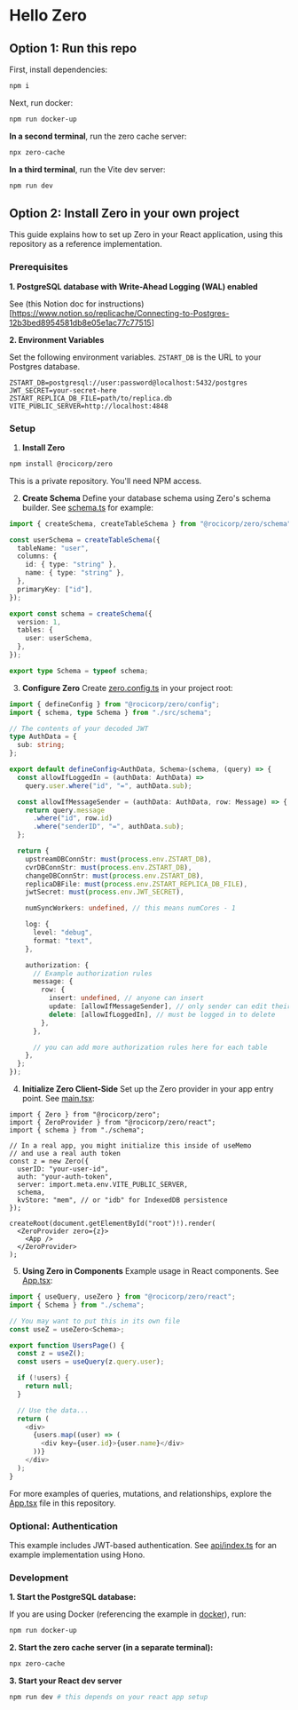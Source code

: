 # Hello Zero

## Option 1: Run this repo

First, install dependencies:

```sh
npm i
```

Next, run docker:

```sh
npm run docker-up
```

**In a second terminal**, run the zero cache server:

```sh
npx zero-cache
```

**In a third terminal**, run the Vite dev server:

```sh
npm run dev
```

## Option 2: Install Zero in your own project

This guide explains how to set up Zero in your React application, using this
repository as a reference implementation.

### Prerequisites

**1. PostgreSQL database with Write-Ahead Logging (WAL) enabled**

See (this Notion doc for
instructions)[https://www.notion.so/replicache/Connecting-to-Postgres-12b3bed8954581db8e05e1ac77c77515]

**2. Environment Variables**

Set the following environment variables. `ZSTART_DB` is the URL to your Postgres
database.

```env
ZSTART_DB=postgresql://user:password@localhost:5432/postgres
JWT_SECRET=your-secret-here
ZSTART_REPLICA_DB_FILE=path/to/replica.db
VITE_PUBLIC_SERVER=http://localhost:4848
```

### Setup

1. **Install Zero**

```bash
npm install @rocicorp/zero
```

This is a private repository. You'll need NPM access.

2. **Create Schema** Define your database schema using Zero's schema builder.
   See [schema.ts](src/schema.ts) for example:

```typescript
import { createSchema, createTableSchema } from "@rocicorp/zero/schema";

const userSchema = createTableSchema({
  tableName: "user",
  columns: {
    id: { type: "string" },
    name: { type: "string" },
  },
  primaryKey: ["id"],
});

export const schema = createSchema({
  version: 1,
  tables: {
    user: userSchema,
  },
});

export type Schema = typeof schema;
```

3. **Configure Zero** Create [zero.config.ts](zero.config.ts) in your project
   root:

```typescript
import { defineConfig } from "@rocicorp/zero/config";
import { schema, type Schema } from "./src/schema";

// The contents of your decoded JWT
type AuthData = {
  sub: string;
};

export default defineConfig<AuthData, Schema>(schema, (query) => {
  const allowIfLoggedIn = (authData: AuthData) =>
    query.user.where("id", "=", authData.sub);

  const allowIfMessageSender = (authData: AuthData, row: Message) => {
    return query.message
      .where("id", row.id)
      .where("senderID", "=", authData.sub);
  };

  return {
    upstreamDBConnStr: must(process.env.ZSTART_DB),
    cvrDBConnStr: must(process.env.ZSTART_DB),
    changeDBConnStr: must(process.env.ZSTART_DB),
    replicaDBFile: must(process.env.ZSTART_REPLICA_DB_FILE),
    jwtSecret: must(process.env.JWT_SECRET),

    numSyncWorkers: undefined, // this means numCores - 1

    log: {
      level: "debug",
      format: "text",
    },

    authorization: {
      // Example authorization rules
      message: {
        row: {
          insert: undefined, // anyone can insert
          update: [allowIfMessageSender], // only sender can edit their messages
          delete: [allowIfLoggedIn], // must be logged in to delete
        },
      },

      // you can add more authorization rules here for each table
    },
  };
});
```

4. **Initialize Zero Client-Side** Set up the Zero provider in your app entry
   point. See [main.tsx](src/main.tsx):

```tsx
import { Zero } from "@rocicorp/zero";
import { ZeroProvider } from "@rocicorp/zero/react";
import { schema } from "./schema";

// In a real app, you might initialize this inside of useMemo
// and use a real auth token
const z = new Zero({
  userID: "your-user-id",
  auth: "your-auth-token",
  server: import.meta.env.VITE_PUBLIC_SERVER,
  schema,
  kvStore: "mem", // or "idb" for IndexedDB persistence
});

createRoot(document.getElementById("root")!).render(
  <ZeroProvider zero={z}>
    <App />
  </ZeroProvider>
);
```

5. **Using Zero in Components** Example usage in React components. See
   [App.tsx](src/App.tsx):

```typescript
import { useQuery, useZero } from "@rocicorp/zero/react";
import { Schema } from "./schema";

// You may want to put this in its own file
const useZ = useZero<Schema>;

export function UsersPage() {
  const z = useZ();
  const users = useQuery(z.query.user);

  if (!users) {
    return null;
  }

  // Use the data...
  return (
    <div>
      {users.map((user) => (
        <div key={user.id}>{user.name}</div>
      ))}
    </div>
  );
}
```

For more examples of queries, mutations, and relationships, explore the
[App.tsx](src/App.tsx) file in this repository.

### Optional: Authentication

This example includes JWT-based authentication. See [api/index.ts](api/index.ts)
for an example implementation using Hono.

### Development

**1. Start the PostgreSQL database:**

If you are using Docker (referencing the example in
[docker](docker/docker-compose.yml)), run:

```bash
npm run docker-up
```

**2. Start the zero cache server (in a separate terminal):**

```bash
npx zero-cache
```

**3. Start your React dev server**

```bash
npm run dev # this depends on your react app setup
```
